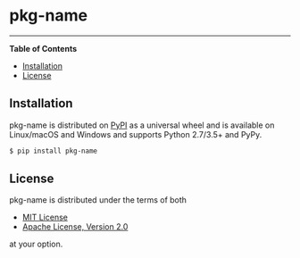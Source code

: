 # pkg-name

-----

**Table of Contents**

* [Installation](#installation)
* [License](#license)

## Installation

pkg-name is distributed on [PyPI](https://pypi.org) as a universal
wheel and is available on Linux/macOS and Windows and supports
Python 2.7/3.5+ and PyPy.

```bash
$ pip install pkg-name
```

## License

pkg-name is distributed under the terms of both

- [MIT License](https://choosealicense.com/licenses/mit)
- [Apache License, Version 2.0](https://choosealicense.com/licenses/apache-2.0)

at your option.
